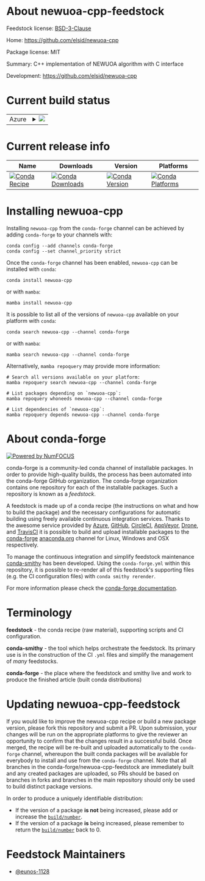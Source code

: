 About newuoa-cpp-feedstock
==========================

Feedstock license: [BSD-3-Clause](https://github.com/conda-forge/newuoa-cpp-feedstock/blob/main/LICENSE.txt)

Home: https://github.com/elsid/newuoa-cpp

Package license: MIT

Summary: C++ implementation of NEWUOA algorithm with C interface

Development: https://github.com/elsid/newuoa-cpp

Current build status
====================


<table>
    
  <tr>
    <td>Azure</td>
    <td>
      <details>
        <summary>
          <a href="https://dev.azure.com/conda-forge/feedstock-builds/_build/latest?definitionId=26168&branchName=main">
            <img src="https://dev.azure.com/conda-forge/feedstock-builds/_apis/build/status/newuoa-cpp-feedstock?branchName=main">
          </a>
        </summary>
        <table>
          <thead><tr><th>Variant</th><th>Status</th></tr></thead>
          <tbody><tr>
              <td>linux_64</td>
              <td>
                <a href="https://dev.azure.com/conda-forge/feedstock-builds/_build/latest?definitionId=26168&branchName=main">
                  <img src="https://dev.azure.com/conda-forge/feedstock-builds/_apis/build/status/newuoa-cpp-feedstock?branchName=main&jobName=linux&configuration=linux%20linux_64_" alt="variant">
                </a>
              </td>
            </tr><tr>
              <td>linux_aarch64</td>
              <td>
                <a href="https://dev.azure.com/conda-forge/feedstock-builds/_build/latest?definitionId=26168&branchName=main">
                  <img src="https://dev.azure.com/conda-forge/feedstock-builds/_apis/build/status/newuoa-cpp-feedstock?branchName=main&jobName=linux&configuration=linux%20linux_aarch64_" alt="variant">
                </a>
              </td>
            </tr><tr>
              <td>linux_ppc64le</td>
              <td>
                <a href="https://dev.azure.com/conda-forge/feedstock-builds/_build/latest?definitionId=26168&branchName=main">
                  <img src="https://dev.azure.com/conda-forge/feedstock-builds/_apis/build/status/newuoa-cpp-feedstock?branchName=main&jobName=linux&configuration=linux%20linux_ppc64le_" alt="variant">
                </a>
              </td>
            </tr><tr>
              <td>osx_64</td>
              <td>
                <a href="https://dev.azure.com/conda-forge/feedstock-builds/_build/latest?definitionId=26168&branchName=main">
                  <img src="https://dev.azure.com/conda-forge/feedstock-builds/_apis/build/status/newuoa-cpp-feedstock?branchName=main&jobName=osx&configuration=osx%20osx_64_" alt="variant">
                </a>
              </td>
            </tr><tr>
              <td>osx_arm64</td>
              <td>
                <a href="https://dev.azure.com/conda-forge/feedstock-builds/_build/latest?definitionId=26168&branchName=main">
                  <img src="https://dev.azure.com/conda-forge/feedstock-builds/_apis/build/status/newuoa-cpp-feedstock?branchName=main&jobName=osx&configuration=osx%20osx_arm64_" alt="variant">
                </a>
              </td>
            </tr><tr>
              <td>win_64</td>
              <td>
                <a href="https://dev.azure.com/conda-forge/feedstock-builds/_build/latest?definitionId=26168&branchName=main">
                  <img src="https://dev.azure.com/conda-forge/feedstock-builds/_apis/build/status/newuoa-cpp-feedstock?branchName=main&jobName=win&configuration=win%20win_64_" alt="variant">
                </a>
              </td>
            </tr>
          </tbody>
        </table>
      </details>
    </td>
  </tr>
</table>

Current release info
====================

| Name | Downloads | Version | Platforms |
| --- | --- | --- | --- |
| [![Conda Recipe](https://img.shields.io/badge/recipe-newuoa--cpp-green.svg)](https://anaconda.org/conda-forge/newuoa-cpp) | [![Conda Downloads](https://img.shields.io/conda/dn/conda-forge/newuoa-cpp.svg)](https://anaconda.org/conda-forge/newuoa-cpp) | [![Conda Version](https://img.shields.io/conda/vn/conda-forge/newuoa-cpp.svg)](https://anaconda.org/conda-forge/newuoa-cpp) | [![Conda Platforms](https://img.shields.io/conda/pn/conda-forge/newuoa-cpp.svg)](https://anaconda.org/conda-forge/newuoa-cpp) |

Installing newuoa-cpp
=====================

Installing `newuoa-cpp` from the `conda-forge` channel can be achieved by adding `conda-forge` to your channels with:

```
conda config --add channels conda-forge
conda config --set channel_priority strict
```

Once the `conda-forge` channel has been enabled, `newuoa-cpp` can be installed with `conda`:

```
conda install newuoa-cpp
```

or with `mamba`:

```
mamba install newuoa-cpp
```

It is possible to list all of the versions of `newuoa-cpp` available on your platform with `conda`:

```
conda search newuoa-cpp --channel conda-forge
```

or with `mamba`:

```
mamba search newuoa-cpp --channel conda-forge
```

Alternatively, `mamba repoquery` may provide more information:

```
# Search all versions available on your platform:
mamba repoquery search newuoa-cpp --channel conda-forge

# List packages depending on `newuoa-cpp`:
mamba repoquery whoneeds newuoa-cpp --channel conda-forge

# List dependencies of `newuoa-cpp`:
mamba repoquery depends newuoa-cpp --channel conda-forge
```


About conda-forge
=================

[![Powered by
NumFOCUS](https://img.shields.io/badge/powered%20by-NumFOCUS-orange.svg?style=flat&colorA=E1523D&colorB=007D8A)](https://numfocus.org)

conda-forge is a community-led conda channel of installable packages.
In order to provide high-quality builds, the process has been automated into the
conda-forge GitHub organization. The conda-forge organization contains one repository
for each of the installable packages. Such a repository is known as a *feedstock*.

A feedstock is made up of a conda recipe (the instructions on what and how to build
the package) and the necessary configurations for automatic building using freely
available continuous integration services. Thanks to the awesome service provided by
[Azure](https://azure.microsoft.com/en-us/services/devops/), [GitHub](https://github.com/),
[CircleCI](https://circleci.com/), [AppVeyor](https://www.appveyor.com/),
[Drone](https://cloud.drone.io/welcome), and [TravisCI](https://travis-ci.com/)
it is possible to build and upload installable packages to the
[conda-forge](https://anaconda.org/conda-forge) [anaconda.org](https://anaconda.org/)
channel for Linux, Windows and OSX respectively.

To manage the continuous integration and simplify feedstock maintenance
[conda-smithy](https://github.com/conda-forge/conda-smithy) has been developed.
Using the ``conda-forge.yml`` within this repository, it is possible to re-render all of
this feedstock's supporting files (e.g. the CI configuration files) with ``conda smithy rerender``.

For more information please check the [conda-forge documentation](https://conda-forge.org/docs/).

Terminology
===========

**feedstock** - the conda recipe (raw material), supporting scripts and CI configuration.

**conda-smithy** - the tool which helps orchestrate the feedstock.
                   Its primary use is in the construction of the CI ``.yml`` files
                   and simplify the management of *many* feedstocks.

**conda-forge** - the place where the feedstock and smithy live and work to
                  produce the finished article (built conda distributions)


Updating newuoa-cpp-feedstock
=============================

If you would like to improve the newuoa-cpp recipe or build a new
package version, please fork this repository and submit a PR. Upon submission,
your changes will be run on the appropriate platforms to give the reviewer an
opportunity to confirm that the changes result in a successful build. Once
merged, the recipe will be re-built and uploaded automatically to the
`conda-forge` channel, whereupon the built conda packages will be available for
everybody to install and use from the `conda-forge` channel.
Note that all branches in the conda-forge/newuoa-cpp-feedstock are
immediately built and any created packages are uploaded, so PRs should be based
on branches in forks and branches in the main repository should only be used to
build distinct package versions.

In order to produce a uniquely identifiable distribution:
 * If the version of a package **is not** being increased, please add or increase
   the [``build/number``](https://docs.conda.io/projects/conda-build/en/latest/resources/define-metadata.html#build-number-and-string).
 * If the version of a package **is** being increased, please remember to return
   the [``build/number``](https://docs.conda.io/projects/conda-build/en/latest/resources/define-metadata.html#build-number-and-string)
   back to 0.

Feedstock Maintainers
=====================

* [@eunos-1128](https://github.com/eunos-1128/)

